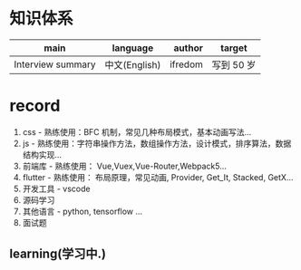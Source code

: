 # 知识体系

|       main        |   language    |  author |   target   |
| :---------------: | :-----------: | ------: | :--------: |
| Interview summary | 中文(English) | ifredom | 写到 50 岁 |

# record

1. css - 熟练使用：BFC 机制，常见几种布局模式，基本动画写法...
2. js - 熟练使用：字符串操作方法，数组操作方法，设计模式，排序算法，数据结构实现...
3. 前端库 - 熟练使用： Vue,Vuex,Vue-Router,Webpack5...
4. flutter - 熟练使用： 布局原理，常见动画, Provider, Get_It, Stacked, GetX...
5. 开发工具 - vscode
6. 源码学习
7. 其他语言 - python, tensorflow ...
8. 面试题

## learning(学习中.)

